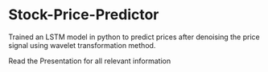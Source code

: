 # Stock-Price-Predictor
Trained an LSTM model in python to predict prices after denoising the price signal using wavelet transformation method.

Read the Presentation for all relevant information 
